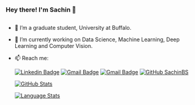 ### Hey there! I'm Sachin 👋
##
- 🔭 I’m a graduate student, University at Buffalo.
- 🌱 I’m currently working on Data Science, Machine Learning, Deep Learning and Computer Vision.
- 📫 Reach me:

     [![Linkedin Badge](https://img.shields.io/badge/-SachinBS-blue?style=flat-square&logo=Linkedin&logoColor=white&link=https://www.linkedin.com/in/sachin-bs-64b779166/)](https://www.linkedin.com/in/sachin-bs-64b779166/)
[![Gmail Badge](https://img.shields.io/badge/-sachinbe@buffalo.edu-c14438?style=flat-square&logo=Gmail&logoColor=white&link=mailto:sachinbe@buffalo.edu)](mailto:sachinbe@buffalo.edu) [![Gmail Badge](https://img.shields.io/badge/-sachin97.bs@gmail.com-c14438?style=flat-square&logo=Gmail&logoColor=white&link=mailto:sachin97.bs@gmail.com)](mailto:sachin97.bs@gmail.com)
[![GitHub SachinBS](https://img.shields.io/github/followers/sachin17git?label=follow&style=social)](https://github.com/sachin17git)

   [![GitHub Stats](https://github-readme-stats.vercel.app/api/?username=sachin17git&count_private=true&theme=tokyonight&showicons=true)]()

   [![Language Stats](https://github-readme-stats.vercel.app/api/top-langs/?username=sachin17git&langs_count=5&theme=tokyonight)]()


<!--
**sachin17git/sachin17git** is a ✨ _special_ ✨ repository because its `README.md` (this file) appears on your GitHub profile.

Here are some ideas to get you started:

- 🔭 I’m currently working on ...
- 🌱 I’m currently learning ...
- 👯 I’m looking to collaborate on ...
- 🤔 I’m looking for help with ...
- 💬 Ask me about ...
- 📫 How to reach me: ...
- 😄 Pronouns: ...
- ⚡ Fun fact: ...
-->
